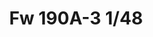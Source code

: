 ---
title: "Fw 190A-3 1/48"
price: 2030.00 
desc: "WEEKEND EDITION, Fw 190A-3 1/48, razmera: 1/48"
img_path: "/assets/img/84112.jpg"
brand: AMMO
available: true
special_offer: false
new: false
soon: false
cat: "Plasticne-Makete"
subcat: "PM-EDUARD"
subsubcat: ""
---